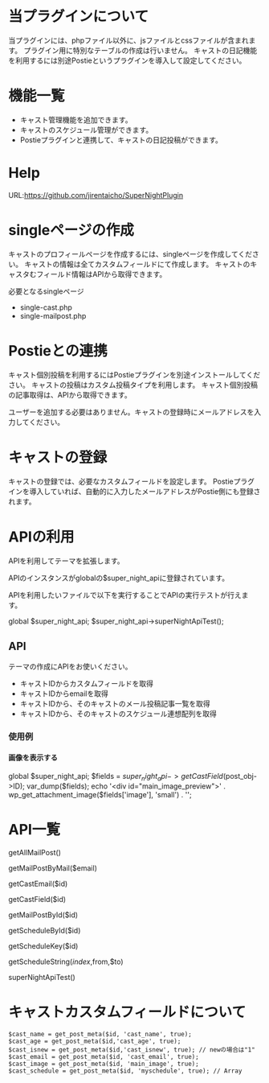 # 当プラグインについて

当プラグインには、phpファイル以外に、jsファイルとcssファイルが含まれます。
プラグイン用に特別なテーブルの作成は行いません。
キャストの日記機能を利用するには別途Postieというプラグインを導入して設定してください。


# 機能一覧

* キャスト管理機能を追加できます。
* キャストのスケジュール管理ができます。
* Postieプラグインと連携して、キャストの日記投稿ができます。

# Help

URL:https://github.com/jirentaicho/SuperNightPlugin


# singleページの作成

キャストのプロフィールページを作成するには、singleページを作成してください。
キャストの情報は全てカスタムフィールドにて作成します。
キャストのキャスタむフィールド情報はAPIから取得できます。

必要となるsingleページ

* single-cast.php
* single-mailpost.php


# Postieとの連携

キャスト個別投稿を利用するにはPostieプラグインを別途インストールしてください。
キャストの投稿はカスタム投稿タイプを利用します。
キャスト個別投稿の記事取得は、APIから取得できます。

ユーザーを追加する必要はありません。キャストの登録時にメールアドレスを入力してください。

# キャストの登録

キャストの登録では、必要なカスタムフィールドを設定します。
Postieプラグインを導入していれば、自動的に入力したメールアドレスがPostie側にも登録されます。

# APIの利用

APIを利用してテーマを拡張します。

APIのインスタンスがglobalの$super_night_apiに登録されています。

APIを利用したいファイルで以下を実行することでAPIの実行テストが行えます。

global $super_night_api;
$super_night_api->superNightApiTest();

## API

テーマの作成にAPIをお使いください。

* キャストIDからカスタムフィールドを取得
* キャストIDからemailを取得
* キャストIDから、そのキャストのメール投稿記事一覧を取得
* キャストIDから、そのキャストのスケジュール連想配列を取得



### 使用例

#### 画像を表示する

global $super_night_api;
$fields = $super_night_api->getCastField($post_obj->ID);
var_dump($fields);
echo '<div id="main_image_preview">' . wp_get_attachment_image($fields['image'], 'small') . '</div>';


# API一覧

getAllMailPost()

getMailPostByMail($email)

getCastEmail($id)

getCastField($id)

getMailPostById($id)

getScheduleById($id)

getScheduleKey($id)

getScheduleString($index,$from,$to)

superNightApiTest()

# キャストカスタムフィールドについて

    $cast_name = get_post_meta($id, 'cast_name', true); 
    $cast_age = get_post_meta($id,'cast_age', true);
    $cast_isnew = get_post_meta($id,'cast_isnew', true); // newの場合は"1"
    $cast_email = get_post_meta($id, 'cast_email', true);
    $cast_image = get_post_meta($id, 'main_image', true);
    $cast_schedule = get_post_meta($id, 'myschedule', true); // Array



